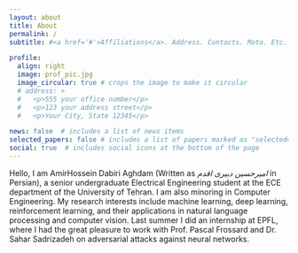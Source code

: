 ```yaml
---
layout: about
title: About
permalink: /
subtitle: #<a href='#'>Affiliations</a>. Address. Contacts. Moto. Etc.

profile:
  align: right
  image: prof_pic.jpg
  image_circular: true # crops the image to make it circular
  # address: >
  #   <p>555 your office number</p>
  #   <p>123 your address street</p>
  #   <p>Your City, State 12345</p>

news: false  # includes a list of news items
selected_papers: false # includes a list of papers marked as "selected={true}"
social: true  # includes social icons at the bottom of the page
---
```

Hello, I am AmirHossein Dabiri Aghdam (Written as *امیرحسین دبیری اقدم* in Persian), a senior undergraduate Electrical Engineering student at the ECE department of the University of Tehran. I am also minoring in Computer Engineering. My research interests include machine learning, deep learning, reinforcement learning, and their applications in natural language processing and computer vision. Last summer I did an internship at EPFL, where I had the great pleasure to work with Prof. Pascal Frossard and Dr. Sahar Sadrizadeh on adversarial attacks against neural networks.